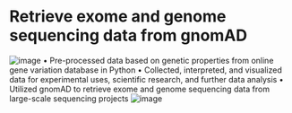 # Retrieve exome and genome sequencing data from gnomAD

![image](https://user-images.githubusercontent.com/47645487/174421102-9004ab06-4616-480a-bcfe-b239739efac3.png)
•	Pre-processed data based on genetic properties from online gene variation database in Python
•	Collected, interpreted, and visualized data for experimental uses, scientific research, and further data analysis
•	Utilized gnomAD to retrieve exome and genome sequencing data from large-scale sequencing projects
![image](https://user-images.githubusercontent.com/47645487/174421124-86f85209-23e0-4e4d-925e-02df4f71c652.png)
